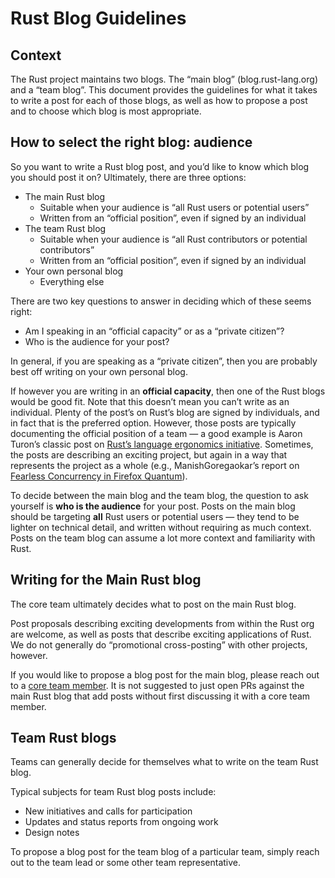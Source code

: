 # Rust Blog Guidelines

## Context

The Rust project maintains two blogs. The “main blog” (blog.rust-lang.org) and a “team blog”. This document provides the guidelines for what it takes to write a post for each of those blogs, as well as how to propose a post and to choose which blog is most appropriate.

## How to select the right blog: audience

So you want to write a Rust blog post, and you’d like to know which blog you should post it on? Ultimately, there are three options:

- The main Rust blog
    - Suitable when your audience is “all Rust users or potential users”
    - Written from an “official position”, even if signed by an individual
- The team Rust blog
    - Suitable when your audience is “all Rust contributors or potential contributors”
    - Written from an “official position”, even if signed by an individual
- Your own personal blog
    - Everything else

There are two key questions to answer in deciding which of these seems right:

- Am I speaking in an “official capacity” or as a “private citizen”?
- Who is the audience for your post?

In general, if you are speaking as a “private citizen”, then you are probably best off writing on your own personal blog.

If however you are writing in an **official capacity**, then one of the Rust blogs would be good fit. Note that this doesn’t mean you can’t write as an individual. Plenty of the post’s on Rust’s blog are signed by individuals, and in fact that is the preferred option. However, those posts are typically documenting the official position of a team — a good example is Aaron Turon’s classic post on [Rust’s language ergonomics initiative](https://blog.rust-lang.org/2017/03/02/lang-ergonomics.html). Sometimes, the posts are describing an exciting project, but again in a way that represents the project as a whole (e.g., ManishGoregaokar’s report on [Fearless Concurrency in Firefox Quantum](https://blog.rust-lang.org/2017/11/14/Fearless-Concurrency-In-Firefox-Quantum.html)).

To decide between the main blog and the team blog, the question to ask yourself is **who is the audience** for your post. Posts on the main blog should be targeting **all** Rust users or potential users — they tend to be lighter on technical detail, and written without requiring as much context. Posts on the team blog can assume a lot more context and familiarity with Rust.

## Writing for the Main Rust blog

The core team ultimately decides what to post on the main Rust blog.

Post proposals describing exciting developments from within the Rust org are welcome, as well as posts that describe exciting applications of Rust. We do not generally do “promotional cross-posting” with other projects,  however.

If you would like to propose a blog post for the main blog, please reach out to a [core team member](https://www.rust-lang.org/governance/teams/core). It is not suggested to just open PRs against the main Rust blog that add posts without first discussing it with a core team member.

## Team Rust blogs

Teams can generally decide for themselves what to write on the team Rust blog. 

Typical subjects for team Rust blog posts include:

- New initiatives and calls for participation
- Updates and status reports from ongoing work
- Design notes

To propose a blog post for the team blog of a particular team, simply reach out to the team lead or some other team representative.

